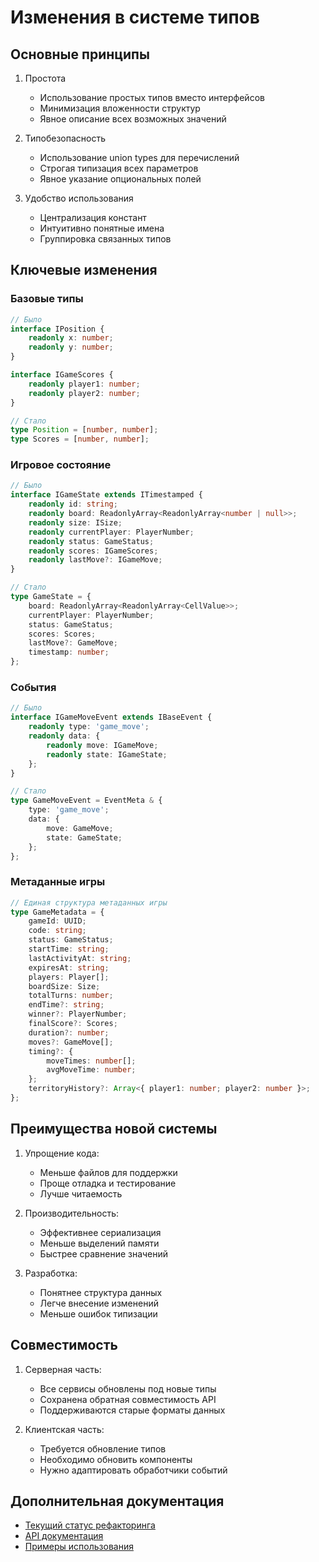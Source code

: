 # Изменения в системе типов

## Основные принципы

1. Простота
   - Использование простых типов вместо интерфейсов
   - Минимизация вложенности структур
   - Явное описание всех возможных значений

2. Типобезопасность
   - Использование union types для перечислений
   - Строгая типизация всех параметров
   - Явное указание опциональных полей

3. Удобство использования
   - Централизация констант
   - Интуитивно понятные имена
   - Группировка связанных типов

## Ключевые изменения

### Базовые типы

```typescript
// Было
interface IPosition {
    readonly x: number;
    readonly y: number;
}

interface IGameScores {
    readonly player1: number;
    readonly player2: number;
}

// Стало
type Position = [number, number];
type Scores = [number, number];
```

### Игровое состояние

```typescript
// Было
interface IGameState extends ITimestamped {
    readonly id: string;
    readonly board: ReadonlyArray<ReadonlyArray<number | null>>;
    readonly size: ISize;
    readonly currentPlayer: PlayerNumber;
    readonly status: GameStatus;
    readonly scores: IGameScores;
    readonly lastMove?: IGameMove;
}

// Стало
type GameState = {
    board: ReadonlyArray<ReadonlyArray<CellValue>>;
    currentPlayer: PlayerNumber;
    status: GameStatus;
    scores: Scores;
    lastMove?: GameMove;
    timestamp: number;
};
```

### События

```typescript
// Было
interface IGameMoveEvent extends IBaseEvent {
    readonly type: 'game_move';
    readonly data: {
        readonly move: IGameMove;
        readonly state: IGameState;
    };
}

// Стало
type GameMoveEvent = EventMeta & {
    type: 'game_move';
    data: {
        move: GameMove;
        state: GameState;
    };
};
```

### Метаданные игры

```typescript
// Единая структура метаданных игры
type GameMetadata = {
    gameId: UUID;
    code: string;
    status: GameStatus;
    startTime: string;
    lastActivityAt: string;
    expiresAt: string;
    players: Player[];
    boardSize: Size;
    totalTurns: number;
    endTime?: string;
    winner?: PlayerNumber;
    finalScore?: Scores;
    duration?: number;
    moves?: GameMove[];
    timing?: {
        moveTimes: number[];
        avgMoveTime: number;
    };
    territoryHistory?: Array<{ player1: number; player2: number }>;
};
```

## Преимущества новой системы

1. Упрощение кода:
   - Меньше файлов для поддержки
   - Проще отладка и тестирование
   - Лучше читаемость

2. Производительность:
   - Эффективнее сериализация
   - Меньше выделений памяти
   - Быстрее сравнение значений

3. Разработка:
   - Понятнее структура данных
   - Легче внесение изменений
   - Меньше ошибок типизации

## Совместимость

1. Серверная часть:
   - Все сервисы обновлены под новые типы
   - Сохранена обратная совместимость API
   - Поддерживаются старые форматы данных

2. Клиентская часть:
   - Требуется обновление типов
   - Необходимо обновить компоненты
   - Нужно адаптировать обработчики событий

## Дополнительная документация

- [Текущий статус рефакторинга](./CURRENT_REFACTORING_STATUS.md)
- [API документация](../API.md)
- [Примеры использования](../EXAMPLES.md)